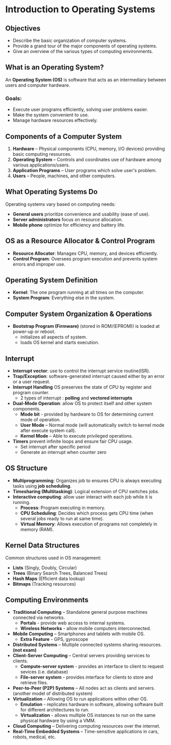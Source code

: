 # Introduction to Operating Systems
## Objectives
- Describe the basic organization of computer systems.
- Provide a grand tour of the major components of operating systems.
- Give an overview of the various types of computing environments.

## What is an Operating System?
An **Operating System (OS)** is software that acts as an intermediary between users and computer hardware.
### Goals:
- Execute user programs efficiently, solving user problems easier.
- Make the system convenient to use.
- Manage hardware resources effectively.

## Components of a Computer System
1. **Hardware** – Physical components (CPU, memory, I/O devices) providing basic computing resources.
2. **Operating System** – Controls and coordinates use of hardware among various applications/users.
3. **Application Programs** – User programs which solve user's problem.
4. **Users** – People, machines, and other computers.

## What Operating Systems Do
Operating systems vary based on computing needs:
- **General users** prioritize convenience and usability (ease of use).
- **Server administrators** focus on resource allocation.
- **Mobile phone** optimize for efficiency and battery life.

## OS as a Resource Allocator & Control Program
- **Resource Allocator**: Manages CPU, memory, and devices efficiently.
- **Control Program**: Oversees program execution and prevents system errors and improper use.

## Operating System Definition
- **Kernel**: The one program running at all times on the computer.
- **System Program**: Everything else in the system.

## Computer System Organization & Operations
- **Bootstrap Program (Firmware)** (stored in ROM/(EPROM)) is loaded at power-up or reboot.
  - initializes all aspects of system.
  - loads OS kernel and starts execution.
## Interrupt
- **Interrupt vector**: use to control the interrupt service routine(ISR).
- **Trap/Exception**: software-generated interrupt caused either by an error or a user request.
- **Interrupt Handling** OS preserves the state of CPU by register and program counter.
  - 2 types of interrupt : **polling** and **vectored interrupts**
- **Dual-Mode Operation**: allow OS to protect itself and other system components.
  - **Mode bit** - provided by hardware to OS for determining current mode of operation.
  - **User Mode** – Normal mode (will automatically switch to kernel mode after execute system call).
  - **Kernel Mode** – Able to execute privileged operations.
- **Timers** prevent infinite loops and ensure fair CPU usage.
  - Set interrupt after specific period
  - Generate an interrupt when counter zero
  
## OS Structure
- **Multiprogramming**: Organizes job to ensures CPU is always executing tasks using **job scheduling**.
- **Timesharing (Multitasking)**: Logical extension of CPU switches jobs.
- **Interactive computing**: allow user interact with each job while it is running.
  - **Process**: Program executing in memory. 
  - **CPU Scheduling**: Decides which process gets CPU time (when several jobs ready to run at same time).
  - **Virtual Memory**: Allows execution of programs not completely in memory (RAM).

## Kernel Data Structures
Common structures used in OS management:
- **Lists** (Singly, Doubly, Circular)
- **Trees** (Binary Search Trees, Balanced Trees) 
- **Hash Maps** (Efficient data lookup)
- **Bitmaps** (Tracking resources)

## Computing Environments
- **Traditional Computing** – Standalone general purpose machines connected via networks.
  - **Portals** - provide web access to internal systems.
  - **Wireless Networks** - allow mobile computers interconnected.
- **Mobile Computing** – Smartphones and tablets with mobile OS.
  - **Extra Feature** - GPS, gyroscope
- **Distributed Systems** – Multiple connected systems sharing resources. **(not exam)**
- **Client-Server Computing** – Central servers providing services to clients.
  - **Compute-server system** - provides an interface to client to request sevices (i.e. database)
  - **File-server system** - provides interface for clients to store and retrieve files.
- **Peer-to-Peer (P2P) Systems** – All nodes act as clients and servers. (another model of distributed system)
- **Virtualization** – Allowing OS to run applications within other OS.
  - **Emulation** - replicates hardware in software, allowing software built for different architectures to run.
  - **Virtualization** - allows multiple OS instances to run on the same physical hardware by using a VMM.
- **Cloud Computing** – Delivering computing resources over the internet.
- **Real-Time Embedded Systems** – Time-sensitive applications in cars, robots, medical, etc.
